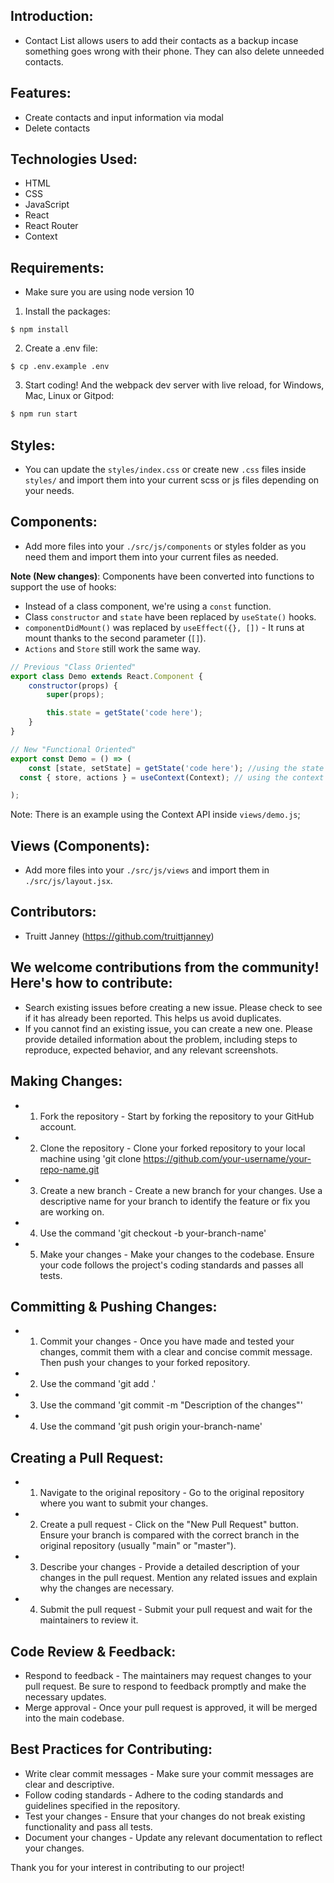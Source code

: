 ## Introduction:
- Contact List allows users to add their contacts as a backup incase something goes wrong with their phone. They can also delete unneeded contacts.

## Features:
- Create contacts and input information via modal
- Delete contacts

## Technologies Used:
- HTML
- CSS
- JavaScript
- React
- React Router
- Context

## Requirements:
- Make sure you are using node version 10

1. Install the packages:
```
$ npm install
```
2. Create a .env file:
```
$ cp .env.example .env
```
3. Start coding! And the webpack dev server with live reload, for Windows, Mac, Linux or Gitpod:

```bash
$ npm run start
```

## Styles:
- You can update the `styles/index.css` or create new `.css` files inside `styles/` and import them into your current scss or js files depending on your needs.

## Components:
- Add more files into your `./src/js/components` or styles folder as you need them and import them into your current files as needed.

**Note (New changes)**: Components have been converted into functions to support the use of hooks:
- Instead of a class component, we're using a `const` function.
- Class `constructor` and `state` have been replaced by `useState()` hooks.
- `componentDidMount()` was replaced by `useEffect({}, [])` - It runs at mount thanks to the second parameter (`[]`).
- `Actions` and `Store` still work the same way.

```jsx
// Previous "Class Oriented"
export class Demo extends React.Component {
	constructor(props) {
		super(props);

		this.state = getState('code here');
	}
}

// New "Functional Oriented"
export const Demo = () => (
	const [state, setState] = getState('code here'); //using the state (if needed)
  const { store, actions } = useContext(Context); // using the context (if needed)

);
```

Note: There is an example using the Context API inside `views/demo.js`;

## Views (Components):
- Add more files into your `./src/js/views` and import them in `./src/js/layout.jsx`.

## Contributors:
- Truitt Janney (https://github.com/truittjanney)

## We welcome contributions from the community! Here's how to contribute:
- Search existing issues before creating a new issue. Please check to see if it has already been reported. This helps us avoid duplicates.
- If you cannot find an existing issue, you can create a new one. Please provide detailed information about the problem, including steps to reproduce, expected behavior, and any relevant screenshots.

## Making Changes:
- 1) Fork the repository - Start by forking the repository to your GitHub account.
- 2) Clone the repository - Clone your forked repository to your local machine using 'git clone https://github.com/your-username/your-repo-name.git
- 3) Create a new branch - Create a new branch for your changes. Use a descriptive name for your branch to identify the feature or fix you are working on.
- 4) Use the command 'git checkout -b your-branch-name'
- 5) Make your changes - Make your changes to the codebase. Ensure your code follows the project's coding standards and passes all tests.

## Committing & Pushing Changes:
- 1) Commit your changes - Once you have made and tested your changes, commit them with a clear and concise commit message. Then push your changes to your forked repository.
- 2) Use the command 'git add .'
- 3) Use the command 'git commit -m "Description of the changes"'
- 4) Use the command 'git push origin your-branch-name'

## Creating a Pull Request:
- 1) Navigate to the original repository - Go to the original repository where you want to submit your changes.
- 2) Create a pull request - Click on the "New Pull Request" button. Ensure your branch is compared with the correct branch in the original repository (usually "main" or "master").
- 3) Describe your changes - Provide a detailed description of your changes in the pull request. Mention any related issues and explain why the changes are necessary.
- 4) Submit the pull request - Submit your pull request and wait for the maintainers to review it.

## Code Review & Feedback:
- Respond to feedback - The maintainers may request changes to your pull request. Be sure to respond to feedback promptly and make the necessary updates.
- Merge approval - Once your pull request is approved, it will be merged into the main codebase.

## Best Practices for Contributing:
- Write clear commit messages - Make sure your commit messages are clear and descriptive.
- Follow coding standards - Adhere to the coding standards and guidelines specified in the repository.
- Test your changes - Ensure that your changes do not break existing functionality and pass all tests.
- Document your changes - Update any relevant documentation to reflect your changes.

Thank you for your interest in contributing to our project!

